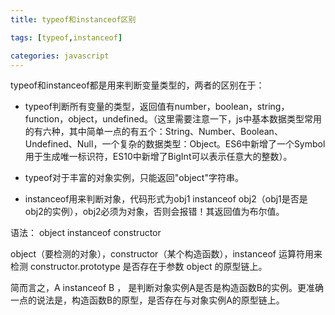 ```yaml
---
title: typeof和instanceof区别

tags: [typeof,instanceof]

categories: javascript
---
```


typeof和instanceof都是用来判断变量类型的，两者的区别在于：

- typeof判断所有变量的类型，返回值有number，boolean，string，function，object，undefined。（这里需要注意一下，js中基本数据类型常用的有六种，其中简单一点的有五个：String、Number、Boolean、Undefined、Null，一个复杂的数据类型：Object。ES6中新增了一个Symbol用于生成唯一标识符，ES10中新增了BigInt可以表示任意大的整数）。
- typeof对于丰富的对象实例，只能返回"object"字符串。

- instanceof用来判断对象，代码形式为obj1 instanceof obj2（obj1是否是obj2的实例），obj2必须为对象，否则会报错！其返回值为布尔值。



语法： object instanceof constructor

object（要检测的对象），constructor（某个构造函数），instanceof 运算符用来检测 constructor.prototype 是否存在于参数 object 的原型链上。



简而言之，A instanceof B ， 是判断对象实例A是否是构造函数B的实例。更准确一点的说法是，构造函数B的原型，是否存在与对象实例A的原型链上。

